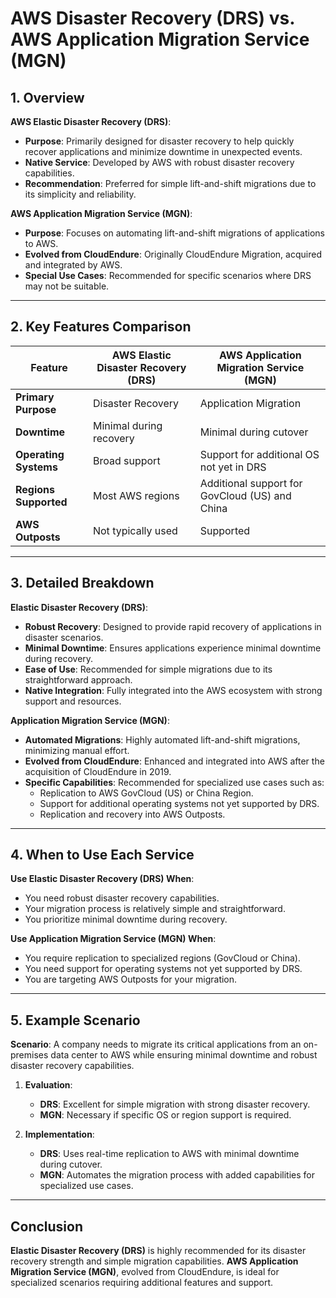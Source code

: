 # **AWS Disaster Recovery (DRS) vs. AWS Application Migration Service (MGN)**

## **1. Overview**

**AWS Elastic Disaster Recovery (DRS)**:

- **Purpose**: Primarily designed for disaster recovery to help quickly recover applications and minimize downtime in unexpected events.
- **Native Service**: Developed by AWS with robust disaster recovery capabilities.
- **Recommendation**: Preferred for simple lift-and-shift migrations due to its simplicity and reliability.

**AWS Application Migration Service (MGN)**:

- **Purpose**: Focuses on automating lift-and-shift migrations of applications to AWS.
- **Evolved from CloudEndure**: Originally CloudEndure Migration, acquired and integrated by AWS.
- **Special Use Cases**: Recommended for specific scenarios where DRS may not be suitable.

---

## **2. Key Features Comparison**

| **Feature**           | **AWS Elastic Disaster Recovery (DRS)** | **AWS Application Migration Service (MGN)**    |
| --------------------- | --------------------------------------- | ---------------------------------------------- |
| **Primary Purpose**   | Disaster Recovery                       | Application Migration                          |
| **Downtime**          | Minimal during recovery                 | Minimal during cutover                         |
| **Operating Systems** | Broad support                           | Support for additional OS not yet in DRS       |
| **Regions Supported** | Most AWS regions                        | Additional support for GovCloud (US) and China |
| **AWS Outposts**      | Not typically used                      | Supported                                      |

---

## **3. Detailed Breakdown**

**Elastic Disaster Recovery (DRS)**:

- **Robust Recovery**: Designed to provide rapid recovery of applications in disaster scenarios.
- **Minimal Downtime**: Ensures applications experience minimal downtime during recovery.
- **Ease of Use**: Recommended for simple migrations due to its straightforward approach.
- **Native Integration**: Fully integrated into the AWS ecosystem with strong support and resources.

**Application Migration Service (MGN)**:

- **Automated Migrations**: Highly automated lift-and-shift migrations, minimizing manual effort.
- **Evolved from CloudEndure**: Enhanced and integrated into AWS after the acquisition of CloudEndure in 2019.
- **Specific Capabilities**: Recommended for specialized use cases such as:
  - Replication to AWS GovCloud (US) or China Region.
  - Support for additional operating systems not yet supported by DRS.
  - Replication and recovery into AWS Outposts.

---

## **4. When to Use Each Service**

**Use Elastic Disaster Recovery (DRS) When**:

- You need robust disaster recovery capabilities.
- Your migration process is relatively simple and straightforward.
- You prioritize minimal downtime during recovery.

**Use Application Migration Service (MGN) When**:

- You require replication to specialized regions (GovCloud or China).
- You need support for operating systems not yet supported by DRS.
- You are targeting AWS Outposts for your migration.

---

## **5. Example Scenario**

**Scenario**: A company needs to migrate its critical applications from an on-premises data center to AWS while ensuring minimal downtime and robust disaster recovery capabilities.

1. **Evaluation**:

   - **DRS**: Excellent for simple migration with strong disaster recovery.
   - **MGN**: Necessary if specific OS or region support is required.

2. **Implementation**:
   - **DRS**: Uses real-time replication to AWS with minimal downtime during cutover.
   - **MGN**: Automates the migration process with added capabilities for specialized use cases.

---

## **Conclusion**

**Elastic Disaster Recovery (DRS)** is highly recommended for its disaster recovery strength and simple migration capabilities. **AWS Application Migration Service (MGN)**, evolved from CloudEndure, is ideal for specialized scenarios requiring additional features and support.
